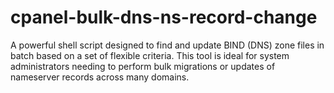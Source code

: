 # cpanel-bulk-dns-ns-record-change
A powerful shell script designed to find and update BIND (DNS) zone files in batch based on a set of flexible criteria. This tool is ideal for system administrators needing to perform bulk migrations or updates of nameserver records across many domains.
